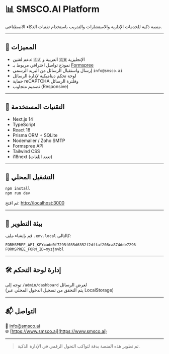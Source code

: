 # 📊 SMSCO.AI Platform

منصة ذكية للخدمات الإدارية والاستشارات والتدريب باستخدام تقنيات الذكاء الاصطناعي.

---

## 🎯 المميزات

- دعم لغتين: 🇸🇦 العربية و 🇬🇧 الإنجليزية
- نموذج تواصل احترافي مربوط بـ [Formspree](https://formspree.io)
- إرسال واستقبال الرسائل من البريد الرسمي `info@smsco.ai`
- لوحة تحكم ديناميكية لإدارة الرسائل
- حماية reCAPTCHA وفلترة الرسائل
- تصميم متجاوب (Responsive)

---

## 🧠 التقنيات المستخدمة

- Next.js 14
- TypeScript
- React 18
- Prisma ORM + SQLite
- Nodemailer / Zoho SMTP
- Formspree API
- Tailwind CSS
- i18next (تعدد اللغات)

---

## 🚀 التشغيل المحلي

```bash
npm install
npm run dev
```

ثم افتح: [http://localhost:3000](http://localhost:3000)

---

## 🔐 بيئة التطوير

قم بإنشاء ملف `.env.local` كالتالي:

```env
FORMSPREE_API_KEY=add0f7295f035d6352f2dffaf208ca874dde7296
FORMSPREE_FORM_ID=myzjnvbl
```

---

## 🛠️ إدارة لوحة التحكم

توجه إلى `/admin/dashboard` لعرض الرسائل  
(يتم التحقق من تسجيل الدخول المحلي عبر LocalStorage)

---

## 📬 التواصل

📧 [info@smsco.ai](mailto:info@smsco.ai)  
🌐 [https://www.smsco.ai](https://www.smsco.ai)

---

> تم تطوير هذه المنصة بدقة لتواكب التحول الرقمي في الإدارة الذكية.
